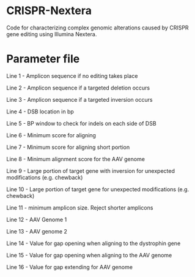 # CRISPR-Nextera
Code for characterizing complex genomic alterations caused by CRISPR gene editing using Illumina Nextera. 


# Parameter file
Line 1 - Amplicon sequence if no editing takes place

Line 2 - Amplicon sequence if a targeted deletion occurs

Line 3 - Amplicon sequence if a targeted inversion occurs

Line 4 - DSB location in bp

Line 5 - BP window to check for indels on each side of DSB

Line 6 - Minimum score for aligning 

Line 7 - Minimum score for aligning short portion

Line 8 - Minimum alignment score for the AAV genome

Line 9 - Large portion of target gene with inversion for unexpected modifications (e.g. chewback)

Line 10 -  Large portion of target gene for unexpected modifications (e.g. chewback)

Line 11 - minimum amplicon size. Reject shorter amplicons

Line 12 - AAV Genome 1

Line 13 - AAV genome 2

Line 14 - Value for gap opening when aligning to the dystrophin gene

Line 15 - Value for gap opening when aligning to the AAV genome

Line 16 - Value for gap extending for AAV genome
